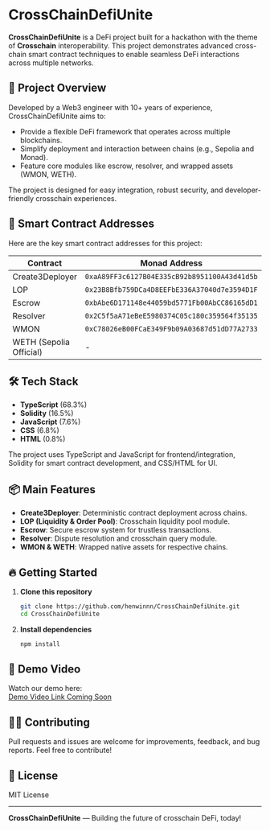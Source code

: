 # CrossChainDefiUnite

**CrossChainDefiUnite** is a DeFi project built for a hackathon with the theme of **Crosschain** interoperability. This project demonstrates advanced cross-chain smart contract techniques to enable seamless DeFi interactions across multiple networks.

## 🚀 Project Overview

Developed by a Web3 engineer with 10+ years of experience, CrossChainDefiUnite aims to:
- Provide a flexible DeFi framework that operates across multiple blockchains.
- Simplify deployment and interaction between chains (e.g., Sepolia and Monad).
- Feature core modules like escrow, resolver, and wrapped assets (WMON, WETH).

The project is designed for easy integration, robust security, and developer-friendly crosschain experiences.

## 🔗 Smart Contract Addresses

Here are the key smart contract addresses for this project:

| Contract              | Monad Address                                | Sepolia Address                              |
|-----------------------|----------------------------------------------|----------------------------------------------|
| Create3Deployer       | `0xaA89FF3c6127B04E335cB92b8951100A43d41d5b` | `0x10d28F76C5d1baD7Bd0AfA172e04532FD2ED8454` |
| LOP                   | `0x23B8Bfb759DCa4D8EEFbE336A37040d7e3594D1F` | `0xCf1d3250470eFdAA2345b1779cDcBd99dD3dc2f9` |
| Escrow                | `0xbAbe6D171148e44059bd5771Fb00AbCC86165dD1` | `0x2C73d3c3681D5D37A6f7636C6467812F3a835b8c` |
| Resolver              | `0x2C5f5aA71eBeE5980374C05c180c359564f35135` | `0x1039f9EcC7c4995b1d16C19a61E8D4Be9BAFb922` |
| WMON                  | `0xC78026eB00FCaE349F9b09A03687d51dD77A2733` | -                                            |
| WETH (Sepolia Official)| -                                           | `0xfFf9976782d46CC05630D1f6eBAb18b2324d6B14` |

## 🛠️ Tech Stack

- **TypeScript** (68.3%)
- **Solidity** (16.5%)
- **JavaScript** (7.6%)
- **CSS** (6.8%)
- **HTML** (0.8%)

The project uses TypeScript and JavaScript for frontend/integration, Solidity for smart contract development, and CSS/HTML for UI.

## 📦 Main Features

- **Create3Deployer**: Deterministic contract deployment across chains.
- **LOP (Liquidity & Order Pool)**: Crosschain liquidity pool module.
- **Escrow**: Secure escrow system for trustless transactions.
- **Resolver**: Dispute resolution and crosschain query module.
- **WMON & WETH**: Wrapped native assets for respective chains.

## 🔥 Getting Started

1. **Clone this repository**
   ```bash
   git clone https://github.com/henwinnn/CrossChainDefiUnite.git
   cd CrossChainDefiUnite
   ```
2. **Install dependencies**
   ```bash
   npm install
   ```


## 🎥 Demo Video

Watch our demo here:  
[Demo Video Link Coming Soon](#)



## 🧑‍💻 Contributing

Pull requests and issues are welcome for improvements, feedback, and bug reports. Feel free to contribute!

## 📄 License

MIT License

---

**CrossChainDefiUnite** — Building the future of crosschain DeFi, today!
